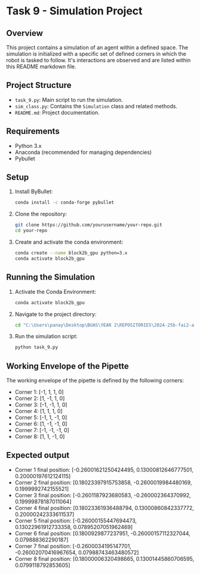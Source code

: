 # Task 9 - Simulation Project

## Overview
This project contains a simulation of an agent within a defined space. The simulation is initialized with a specific
set of defined corners in which the robot is tasked to follow. It's interactions are observed and are listed within this README markdown file.

## Project Structure
- `task_9.py`: Main script to run the simulation.
- `sim_class.py`: Contains the `Simulation` class and related methods.
- `README.md`: Project documentation.

## Requirements
- Python 3.x
- Anaconda (recommended for managing dependencies)
- Pybullet

## Setup
1. Install ByBullet:
    ```sh  
    conda install -c conda-forge pybullet
    ```

2. Clone the repository:
    ```sh
    git clone https://github.com/yourusername/your-repo.git
    cd your-repo
    ```
    
3. Create and activate the conda environment:
    ```sh
    conda create --name block2b_gpu python=3.x
    conda activate block2b_gpu
    ```

## Running the Simulation
1. Activate the Conda Environment:
    ```sh  
    conda activate block2b_gpu
    ```

2. Navigate to the project directory:
    ```sh
    cd "C:\Users\panay\Desktop\BUAS\YEAR 2\REPOSITORIES\2024-25b-fai2-adsai-PanayiotisEvangelou233096\tasks\TASK 9\Y2B-2023-OT2_Twin"
    ```

3. Run the simulation script:
    ```sh
    python task_9.py
    ```

## Working Envelope of the Pipette

The working envelope of the pipette is defined by the following corners:
- Corner 1: [-1, 1, 1, 0]
- Corner 2: [1, -1, 1, 0]
- Corner 3: [-1, -1, 1, 0]
- Corner 4: [1, 1, 1, 0]
- Corner 5: [-1, 1, -1, 0]
- Corner 6: [1, -1, -1, 0]
- Corner 7: [-1, -1, -1, 0]
- Corner 8: [1, 1, -1, 0]

## Expected output

- Corner 1 final position: [-0.26001621250424495, 0.13000812646777501, 0.20000197612124115]
- Corner 2 final position: [0.18023397915753858, -0.2600019984480169, 0.1999992742155521]
- Corner 3 final position: [-0.2601187923680583, -0.260002364370992, 0.19999878187011064]
- Corner 4 final position: [0.18023361936488794, 0.13000860842337772, 0.20000242333611537]
- Corner 5 final position: [-0.26000155447694473, 0.13022961912733358, 0.07895207051962469]
- Corner 6 final position: [0.1800929877237951, -0.26000157112327044, 0.079888362290187]
- Corner 7 final position: [-0.2600034195147701, -0.26002070416967654, 0.07988743463480572]
- Corner 8 final position: [0.18000006320498665, 0.13001445860706595, 0.0799118792853605]


